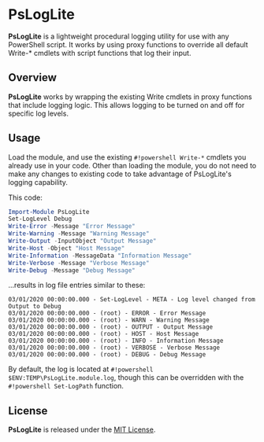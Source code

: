 # PsLogLite

__PsLogLite__ is a lightweight procedural logging utility for use with any PowerShell script. It works by using proxy functions to override all default Write-* cmdlets with script functions that log their input.

## Overview

__PsLogLite__ works by wrapping the existing Write cmdlets in proxy functions that include logging logic. This allows logging to be turned on and off for specific log levels.

## Usage

Load the module, and use the existing `#!powershell Write-*` cmdlets you already use in your code. Other than loading the module, you do not need to make any changes to existing code to take advantage of PsLogLite's logging capability.

This code:

```powershell
Import-Module PsLogLite
Set-LogLevel Debug
Write-Error -Message "Error Message"
Write-Warning -Message "Warning Message"
Write-Output -InputObject "Output Message"
Write-Host -Object "Host Message"
Write-Information -MessageData "Information Message"
Write-Verbose -Message "Verbose Message"
Write-Debug -Message "Debug Message"
```

...results in log file entries similar to these:

```text
03/01/2020 00:00:00.000 - Set-LogLevel - META - Log level changed from Output to Debug
03/01/2020 00:00:00.000 - (root) - ERROR - Error Message
03/01/2020 00:00:00.000 - (root) - WARN - Warning Message
03/01/2020 00:00:00.000 - (root) - OUTPUT - Output Message
03/01/2020 00:00:00.000 - (root) - HOST - Host Message
03/01/2020 00:00:00.000 - (root) - INFO - Information Message
03/01/2020 00:00:00.000 - (root) - VERBOSE - Verbose Message
03/01/2020 00:00:00.000 - (root) - DEBUG - Debug Message
```

By default, the log is located at `#!powershell $ENV:TEMP\PsLogLite.module.log`, though this can be overridden with the `#!powershell Set-LogPath` function.

## License

__PsLogLite__ is released under the [MIT License](https://github.com/leojackson/PsLogLite/blob/master/LICENSE).